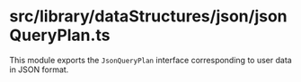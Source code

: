 src/library/dataStructures/json/jsonQueryPlan.ts
===
This module exports the `JsonQueryPlan` interface corresponding to user data in JSON format.